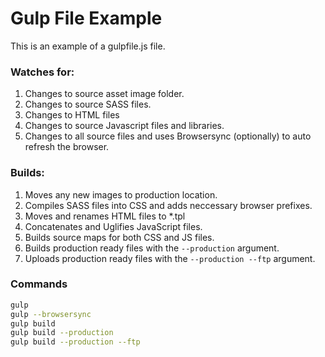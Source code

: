 # Gulp File Example

This is an example of a gulpfile.js file.

### Watches for:
1. Changes to source asset image folder.
2. Changes to source SASS files.
3. Changes to HTML files
4. Changes to source Javascript files and libraries.
5. Changes to all source files and uses Browsersync (optionally) to auto refresh the browser.

### Builds:
1. Moves any new images to production location.
2. Compiles SASS files into CSS and adds neccessary browser prefixes.
3. Moves and renames HTML files to *.tpl
4. Concatenates and Uglifies JavaScript files.
5. Builds source maps for both CSS and JS files.
6. Builds production ready files with the `--production` argument.
7. Uploads production ready files with the `--production --ftp` argument.

### Commands
```bash
gulp
gulp --browsersync
gulp build
gulp build --production
gulp build --production --ftp
```
